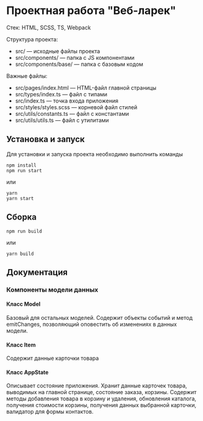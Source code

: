 # Проектная работа "Веб-ларек"

Стек: HTML, SCSS, TS, Webpack

Структура проекта:
- src/ — исходные файлы проекта
- src/components/ — папка с JS компонентами
- src/components/base/ — папка с базовым кодом

Важные файлы:
- src/pages/index.html — HTML-файл главной страницы
- src/types/index.ts — файл с типами
- src/index.ts — точка входа приложения
- src/styles/styles.scss — корневой файл стилей
- src/utils/constants.ts — файл с константами
- src/utils/utils.ts — файл с утилитами

## Установка и запуск
Для установки и запуска проекта необходимо выполнить команды

```
npm install
npm run start
```

или

```
yarn
yarn start
```
## Сборка

```
npm run build
```

или

```
yarn build
```

## Документация
### Компоненты модели данных
#### Класс Model
Базовый для остальных моделей. Содержит объекты событий и метод emitChanges, позволяющий оповестить об изменениях в данных модели.
#### Класс Item
Содержит данные карточки товара

#### Класс AppState
Описывает состояние приложения. Хранит данные карточек товара, выводимых на главной странице, состояние заказа, корзины. Содержит методы добавления товара в корзину и удаления, обновления каталога, получения стоимости корзины, получения данных выбранной карточки, валидатор для формы контактов.
